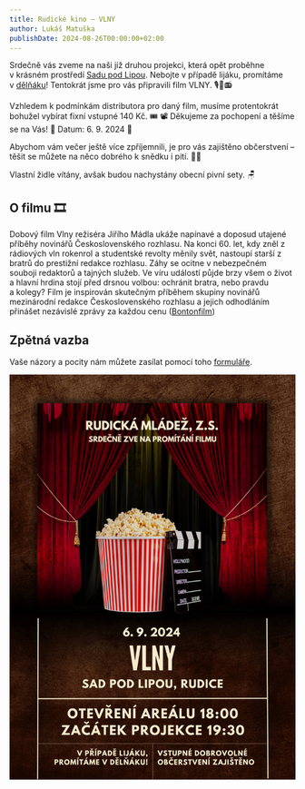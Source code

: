 ```yaml
---
title: Rudické kino ‒ VLNY
author: Lukáš Matuška
publishDate: 2024-08-26T00:00:00+02:00
---
```


Srdečně vás zveme na naši již druhou projekci, která opět proběhne v&nbsp;krásném prostředí [Sadu pod Lipou](https://maps.app.goo.gl/PkK9S2EBhhUzFXkR6).
Nebojte v případě lijáku, promítáme v&nbsp;[dělňáku](https://maps.app.goo.gl/fRbT5FhzffHoAYcj7)!
Tentokrát jsme pro vás připravili film VLNY. 🎙🌊📻

Vzhledem k&nbsp;podmínkám distributora pro daný film, musíme protentokrát bohužel vybírat fixní vstupné 140&nbsp;Kč. 🎟 📽
Děkujeme za pochopení a těšíme se na Vás! 💙
Datum: 6.&nbsp;9.&nbsp;2024 📅

Abychom vám večer ještě více zpříjemnili, je pro vás zajištěno občerstvení – těšit se můžete na něco dobrého k&nbsp;snědku i&nbsp;pití. 🍿🍻

Vlastní židle vítány, avšak budou nachystány obecní pivní sety. 🪑

## O filmu 🎞

Dobový film Vlny režiséra Jiřího Mádla ukáže napínavé a&nbsp;doposud utajené příběhy novinářů Československého rozhlasu. Na konci 60. let, kdy zněl z rádiových vln rokenrol a&nbsp;studentské revolty měnily svět, nastoupí starší z bratrů do prestižní redakce rozhlasu. Záhy se ocitne v nebezpečném souboji redaktorů a&nbsp;tajných služeb. Ve víru událostí půjde brzy všem o&nbsp;život a&nbsp;hlavní hrdina stojí před drsnou volbou: ochránit bratra, nebo pravdu a&nbsp;kolegy? Film je inspirován skutečným příběhem skupiny novinářů mezinárodní redakce Československého rozhlasu a&nbsp;jejich odhodláním přinášet nezávislé zprávy za každou cenu ([Bontonfilm](http://www.bontonfilm.cz/))

## Zpětná vazba

Vaše názory a&nbsp;pocity nám můžete zasílat pomocí toho [formuláře](https://forms.gle/y7RKRcHLDMwksMAFA).

![Plakát](images/poster.jpg)
